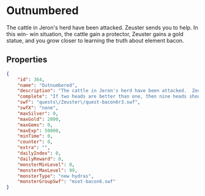# Outnumbered

The cattle in Jeron's herd have been attacked.  Zeuster sends you to help. In this win- win situation, the cattle gain a protector, Zeuster gains a gold statue, and you grow closer to learning the truth about element bacon.

## Properties

```json
{
    "id": 364,
    "name": "Outnumbered",
    "description": "The cattle in Jeron's herd have been attacked.  Zeuster sends you to help. In this win- win situation, the cattle gain a protector, Zeuster gains a gold statue, and you grow closer to learning the truth about element bacon.",
    "complete": "If two heads are better than one, then nine heads should be unstoppably brilliant.  I think someone needs to rethink their math.",
    "swf": "quests\/Zeuster\/quest-bacon6r3.swf",
    "swfX": "none",
    "maxSilver": 0,
    "maxGold": 2000,
    "maxGems": 0,
    "maxExp": 50000,
    "minTime": 0,
    "counter": 0,
    "extra": "",
    "dailyIndex": 0,
    "dailyReward": 0,
    "monsterMinLevel": 0,
    "monsterMaxLevel": 99,
    "monsterType": "new hydras",
    "monsterGroupSwf": "mset-bacon6.swf"
}
```

